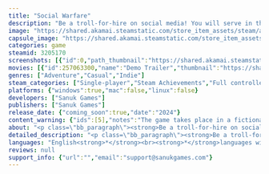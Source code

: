 ```yaml
---
title: "Social Warfare"
description: "Be a troll-for-hire on social media! You will serve in the Social Warfare battalion and promote loyalty to the Great Kingdom of Eternia, while disrupting society in the enemy nation."
image: "https://shared.akamai.steamstatic.com/store_item_assets/steam/apps/3205170/header.jpg?t=1729469535"
capsule_image: "https://shared.akamai.steamstatic.com/store_item_assets/steam/apps/3205170/7a76623746e3bf723b3dc3ce52ce6c0723a76c48/capsule_231x87.jpg?t=1729469535"
categories: game
steamid: 3205170
screenshots: [{"id":0,"path_thumbnail":"https://shared.akamai.steamstatic.com/store_item_assets/steam/apps/3205170/ss_f0365e7518ad84dead3235dabde632898487270e.600x338.jpg?t=1729469535","path_full":"https://shared.akamai.steamstatic.com/store_item_assets/steam/apps/3205170/ss_f0365e7518ad84dead3235dabde632898487270e.1920x1080.jpg?t=1729469535"},{"id":1,"path_thumbnail":"https://shared.akamai.steamstatic.com/store_item_assets/steam/apps/3205170/ss_dbec66f26dda7f0ce01c742adb8a6ebbe72f1b4e.600x338.jpg?t=1729469535","path_full":"https://shared.akamai.steamstatic.com/store_item_assets/steam/apps/3205170/ss_dbec66f26dda7f0ce01c742adb8a6ebbe72f1b4e.1920x1080.jpg?t=1729469535"},{"id":2,"path_thumbnail":"https://shared.akamai.steamstatic.com/store_item_assets/steam/apps/3205170/ss_8a31f1065a6a08909b127e9c9dd03abbb04ed54d.600x338.jpg?t=1729469535","path_full":"https://shared.akamai.steamstatic.com/store_item_assets/steam/apps/3205170/ss_8a31f1065a6a08909b127e9c9dd03abbb04ed54d.1920x1080.jpg?t=1729469535"},{"id":3,"path_thumbnail":"https://shared.akamai.steamstatic.com/store_item_assets/steam/apps/3205170/ss_fa8b0716387ff36e8fb09f6d648a80354f4fb89f.600x338.jpg?t=1729469535","path_full":"https://shared.akamai.steamstatic.com/store_item_assets/steam/apps/3205170/ss_fa8b0716387ff36e8fb09f6d648a80354f4fb89f.1920x1080.jpg?t=1729469535"},{"id":4,"path_thumbnail":"https://shared.akamai.steamstatic.com/store_item_assets/steam/apps/3205170/ss_1ab1b64b9f63d51f2cc7077a613385698ef90e62.600x338.jpg?t=1729469535","path_full":"https://shared.akamai.steamstatic.com/store_item_assets/steam/apps/3205170/ss_1ab1b64b9f63d51f2cc7077a613385698ef90e62.1920x1080.jpg?t=1729469535"},{"id":5,"path_thumbnail":"https://shared.akamai.steamstatic.com/store_item_assets/steam/apps/3205170/ss_9a5ecd577891758e5f4ce58ad3559337d874c1ca.600x338.jpg?t=1729469535","path_full":"https://shared.akamai.steamstatic.com/store_item_assets/steam/apps/3205170/ss_9a5ecd577891758e5f4ce58ad3559337d874c1ca.1920x1080.jpg?t=1729469535"},{"id":6,"path_thumbnail":"https://shared.akamai.steamstatic.com/store_item_assets/steam/apps/3205170/ss_76d750a31bcf4822cd7d003fb13a57c346672091.600x338.jpg?t=1729469535","path_full":"https://shared.akamai.steamstatic.com/store_item_assets/steam/apps/3205170/ss_76d750a31bcf4822cd7d003fb13a57c346672091.1920x1080.jpg?t=1729469535"}]
movies: [{"id":257063300,"name":"Demo Trailer","thumbnail":"https://shared.akamai.steamstatic.com/store_item_assets/steam/apps/257063300/18cf1ab30dce29526bedcdf4cdc9e19d7ebda5fa/movie_600x337.jpg?t=1728482917","webm":{"480":"http://video.akamai.steamstatic.com/store_trailers/257063300/movie480_vp9.webm?t=1728482917","max":"http://video.akamai.steamstatic.com/store_trailers/257063300/movie_max_vp9.webm?t=1728482917"},"mp4":{"480":"http://video.akamai.steamstatic.com/store_trailers/257063300/movie480.mp4?t=1728482917","max":"http://video.akamai.steamstatic.com/store_trailers/257063300/movie_max.mp4?t=1728482917"},"highlight":true}]
genres: ["Adventure","Casual","Indie"]
steam_categories: ["Single-player","Steam Achievements","Full controller support","Steam Cloud"]
platforms: {"windows":true,"mac":false,"linux":false}
developers: ["Sanuk Games"]
publishers: ["Sanuk Games"]
release_date: {"coming_soon":true,"date":"2024"}
content_warning: {"ids":[5],"notes":"The game takes place in a fictional world with two antagonist nations. It explores how each nation's intelligence agency subverts the use of social media to influence public opinion both domestically and in the other nation. It covers such themes as malicious use of hate speech and incitement of conflicts for political gain."}
about: "<p class=\"bb_paragraph\"><strong>Be a troll-for-hire on social media! </strong></p><p class=\"bb_paragraph\"></p><p class=\"bb_paragraph\">You have been mandated to serve in the Social Warfare Battalion. Endorsing multiple identities, you will shape public opinion through comments on social media. You will promote loyalty in the Great Kingdom of Eternia while disrupting society in its arch-enemy, the Federation of the Free.</p><p class=\"bb_paragraph\"></p><p class=\"bb_paragraph\">Each mission is a news item where, using a terminal that enables you to take multiple online identities, you select comments/replies that fit your objectives. A mood meter gives you real-time feedback on the public’s reaction: you win when it goes totally to the right side, and lose when it goes totally to the wrong side.</p><p class=\"bb_paragraph\"></p><p class=\"bb_paragraph\">The game will then switch sides and put you in the Federation of the Free's Social Intelligence Task Force, where you will fight against what you were promoting. Through a list of news items that covers a range of political and social matters, you will alternately promote two opposing viewpoints.<br><br>Social Media is your weapon, public opinion your battelfield!</p>"
detailed_description: "<p class=\"bb_paragraph\"><strong>Be a troll-for-hire on social media! </strong></p><p class=\"bb_paragraph\"></p><p class=\"bb_paragraph\">You have been mandated to serve in the Social Warfare Battalion. Endorsing multiple identities, you will shape public opinion through comments on social media. You will promote loyalty in the Great Kingdom of Eternia while disrupting society in its arch-enemy, the Federation of the Free.</p><p class=\"bb_paragraph\"></p><p class=\"bb_paragraph\">Each mission is a news item where, using a terminal that enables you to take multiple online identities, you select comments/replies that fit your objectives. A mood meter gives you real-time feedback on the public’s reaction: you win when it goes totally to the right side, and lose when it goes totally to the wrong side.</p><p class=\"bb_paragraph\"></p><p class=\"bb_paragraph\">The game will then switch sides and put you in the Federation of the Free's Social Intelligence Task Force, where you will fight against what you were promoting. Through a list of news items that covers a range of political and social matters, you will alternately promote two opposing viewpoints.<br><br>Social Media is your weapon, public opinion your battelfield!</p>"
languages: "English<strong>*</strong><br><strong>*</strong>languages with full audio support"
reviews: null
support_info: {"url":"","email":"support@sanukgames.com"}
---
```


